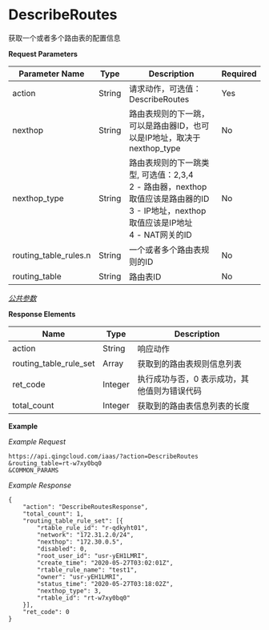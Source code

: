 ---
---

# DescribeRoutes

获取一个或者多个路由表的配置信息

**Request Parameters**

| Parameter Name | Type | Description | Required |
| --- | --- | --- | --- |
| action | String | 请求动作，可选值：DescribeRoutes | Yes |
| nexthop | String | 路由表规则的下一跳，可以是路由器ID，也可以是IP地址，取决于nexthop_type | No |
| nexthop_type | String | 路由表规则的下一跳类型, 可选值：2,3,4 <br> 2 - 路由器，nexthop取值应该是路由器的ID <br> 3 - IP地址，nexthop取值应该是IP地址 <br> 4 - NAT网关的ID | No |
| routing_table_rules.n | String | 一个或者多个路由表规则的ID | No |
| routing_table | String | 路由表ID | No |

[_公共参数_](../../common/parameters.html#api-common-parameters)

**Response Elements**

| Name | Type | Description |
| --- | --- | --- |
| action | String | 响应动作 |
| routing_table_rule_set | Array | 获取到的路由表规则信息列表 |
| ret_code | Integer | 执行成功与否，0 表示成功，其他值则为错误代码 |
| total_count | Integer | 获取到的路由表信息列表的长度 |

**Example**

_Example Request_

```
https://api.qingcloud.com/iaas/?action=DescribeRoutes
&routing_table=rt-w7xy0bq0
&COMMON_PARAMS
```
_Example Response_

```
{
	"action": "DescribeRoutesResponse",
	"total_count": 1,
	"routing_table_rule_set": [{
		"rtable_rule_id": "r-qdkyht01",
		"network": "172.31.2.0/24",
		"nexthop": "172.30.0.5",
		"disabled": 0,
		"root_user_id": "usr-yEH1LMRI",
		"create_time": "2020-05-27T03:02:01Z",
		"rtable_rule_name": "test1",
		"owner": "usr-yEH1LMRI",
		"status_time": "2020-05-27T03:18:02Z",
		"nexthop_type": 3,
		"rtable_id": "rt-w7xy0bq0"
	}],
	"ret_code": 0
}
```
